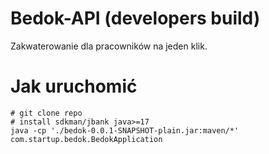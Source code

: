 Bedok-API (developers build)
=

Zakwaterowanie dla pracowników na jeden klik.

Jak uruchomić
==

    # git clone repo
    # install sdkman/jbank java>=17
    java -cp './bedok-0.0.1-SNAPSHOT-plain.jar:maven/*' com.startup.bedok.BedokApplication

